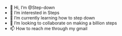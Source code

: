 - 👋 Hi, I’m @Step-down
- 👀 I’m interested in Steps
- 🌱 I’m currently learning how to step down
- 💞️ I’m looking to collaborate on making a billion steps
- 📫 How to reach me through my gmail
